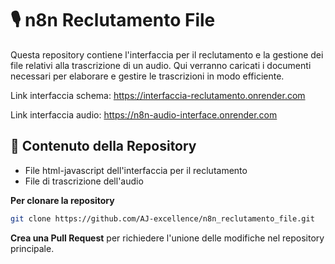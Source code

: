 # 🎙️ n8n Reclutamento File

Questa repository contiene l'interfaccia per il reclutamento e la gestione dei file relativi alla trascrizione di un audio. Qui verranno caricati i documenti necessari per elaborare e gestire le trascrizioni in modo efficiente.

Link interfaccia schema: https://interfaccia-reclutamento.onrender.com

Link interfaccia audio: https://n8n-audio-interface.onrender.com

## 📂 Contenuto della Repository
- File html-javascript dell'interfaccia per il reclutamento
- File di trascrizione dell'audio

**Per clonare la repository**
   ```bash
   git clone https://github.com/AJ-excellence/n8n_reclutamento_file.git
   ```
**Crea una Pull Request** per richiedere l'unione delle modifiche nel repository principale.
